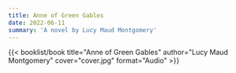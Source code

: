 ```yaml
---
title: Anne of Green Gables
date: 2022-06-11
summary: 'A novel by Lucy Maud Montgomery'
---
```


{{< booklist/book
title="Anne of Green Gables"
author="Lucy Maud Montgomery"
cover="cover.jpg"
format="Audio" >}}
